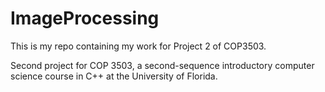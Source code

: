 # ImageProcessing
This is my repo containing my work for Project 2 of COP3503.

Second project for COP 3503, a second-sequence introductory computer science course in C++ at the University of Florida.
